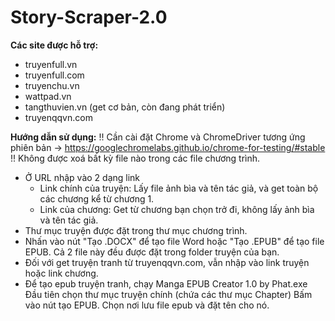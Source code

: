 # Story-Scraper-2.0
**Các site được hỗ trợ:**
 - truyenfull.vn
 - truyenfull.com
 - truyenchu.vn
 - wattpad.vn
 - tangthuvien.vn (get cơ bản, còn đang phát triển)
 - truyenqqvn.com
 
**Hướng dẫn sử dụng:**
 !! Cần cài đặt Chrome và ChromeDriver tương ứng phiên bản -> https://googlechromelabs.github.io/chrome-for-testing/#stable
 !! Không được xoá bất kỳ file nào trong các file chương trình.
 - Ở URL nhập vào 2 dạng link
	* Link chính của truyện: Lấy file ảnh bìa và tên tác giả, và get toàn bộ các chương kể từ chương 1.
	* Link của chương: Get từ chương bạn chọn trở đi, không lấy ảnh bìa và tên tác giả.
 - Thư mục truyện được đặt trong thư mục chương trình.
 - Nhấn vào nút "Tạo .DOCX" để tạo file Word hoặc "Tạo .EPUB" để tạo file EPUB. Cả 2 file này đều được đặt trong folder truyện của bạn.
 - Đối với get truyện tranh từ truyenqqvn.com, vẫn nhập vào link truyện hoặc link chương. 
 - Để tạo epub truyện tranh, chạy Manga EPUB Creator 1.0 by Phat.exe
	Đầu tiên chọn thư mục truyện chính (chứa các thư mục Chapter) 
	Bấm vào nút tạo EPUB. Chọn nơi lưu file epub và đặt tên cho nó.
